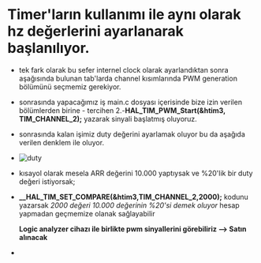 # Timer'ların kullanımı ile aynı olarak hz değerlerini ayarlanarak başlanılıyor.
- tek fark olarak bu sefer internel clock olarak ayarlandıktan sonra aşağısında bulunan tab'larda channel kısımlarında PWM generation bölümünü seçmemiz gerekiyor.
- sonrasında yapacağımız iş main.c dosyası içerisinde bize izin verilen bölümlerden birine - tercihen 2.-**HAL_TIM_PWM_Start(&htim3, TIM_CHANNEL_2);** yazarak sinyali başlatmış oluyoruz.
- sonrasında kalan işimiz duty değerini ayarlamak oluyor bu da aşağıda verilen denklem ile oluyor.
- ![duty](https://github.com/IibrahimEren/STM32_ders_notlari/assets/87008174/e15636b7-8dd7-4dd9-968d-62bd76f0c287)
- kısayol olarak mesela ARR değerini 10.000 yaptıysak ve %20'lik bir duty değeri istiyorsak;
- **__HAL_TIM_SET_COMPARE(&htim3,TIM_CHANNEL_2,2000);** kodunu yazarsak *2000 değeri 10.000 değerinin %20'si demek oluyor* hesap yapmadan geçmemize olanak sağlayabilir

  **Logic analyzer cihazı ile birlikte pwm sinyallerini görebiliriz --> Satın alınacak**
- 
